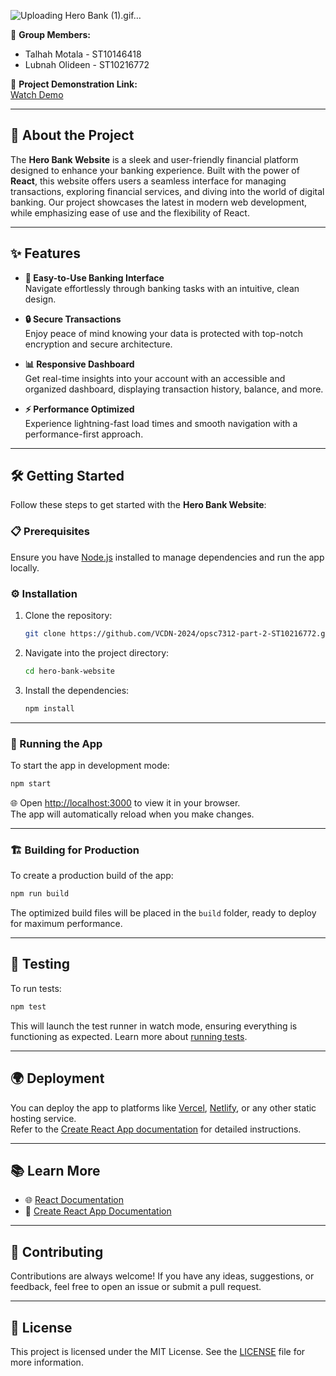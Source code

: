 
![Uploading Hero Bank (1).gif…]()


👥 **Group Members:**  
- Talhah Motala - ST10146418  
- Lubnah Olideen - ST10216772  

🎥 **Project Demonstration Link:**  
[Watch Demo](https://1drv.ms/v/s!Ag9Xg-EcWzjcgsIvBocYMZfdJVdMeg?e=rwErC3)

---

## 🏦 About the Project

The **Hero Bank Website** is a sleek and user-friendly financial platform designed to enhance your banking experience. Built with the power of **React**, this website offers users a seamless interface for managing transactions, exploring financial services, and diving into the world of digital banking. Our project showcases the latest in modern web development, while emphasizing ease of use and the flexibility of React.

---

## ✨ Features

- **🏦 Easy-to-Use Banking Interface**  
  Navigate effortlessly through banking tasks with an intuitive, clean design.

- **🔒 Secure Transactions**  
  Enjoy peace of mind knowing your data is protected with top-notch encryption and secure architecture.

- **📊 Responsive Dashboard**  
  Get real-time insights into your account with an accessible and organized dashboard, displaying transaction history, balance, and more.

- **⚡ Performance Optimized**  
  Experience lightning-fast load times and smooth navigation with a performance-first approach.

---

## 🛠️ Getting Started

Follow these steps to get started with the **Hero Bank Website**:

### 📋 Prerequisites

Ensure you have [Node.js](https://nodejs.org/) installed to manage dependencies and run the app locally.

### ⚙️ Installation

1. Clone the repository:  
   ```bash
   git clone https://github.com/VCDN-2024/opsc7312-part-2-ST10216772.git
   ```

2. Navigate into the project directory:  
   ```bash
   cd hero-bank-website
   ```

3. Install the dependencies:  
   ```bash
   npm install
   ```

---

### 🚀 Running the App

To start the app in development mode:

```bash
npm start
```

🌐 Open [http://localhost:3000](http://localhost:3000) to view it in your browser.  
The app will automatically reload when you make changes.

---

### 🏗️ Building for Production

To create a production build of the app:

```bash
npm run build
```

The optimized build files will be placed in the `build` folder, ready to deploy for maximum performance.

---

## 🧪 Testing

To run tests:

```bash
npm test
```

This will launch the test runner in watch mode, ensuring everything is functioning as expected. Learn more about [running tests](https://facebook.github.io/create-react-app/docs/running-tests).

---

## 🌍 Deployment

You can deploy the app to platforms like [Vercel](https://vercel.com/), [Netlify](https://www.netlify.com/), or any other static hosting service.  
Refer to the [Create React App documentation](https://facebook.github.io/create-react-app/docs/deployment) for detailed instructions.

---

## 📚 Learn More

- 🌐 [React Documentation](https://reactjs.org/)  
- 📘 [Create React App Documentation](https://facebook.github.io/create-react-app/docs/getting-started)

---

## 🤝 Contributing

Contributions are always welcome! If you have any ideas, suggestions, or feedback, feel free to open an issue or submit a pull request.

---

## 📜 License

This project is licensed under the MIT License. See the [LICENSE](LICENSE) file for more information.
